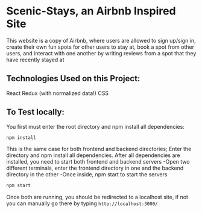 
# Scenic-Stays, an Airbnb Inspired Site



This website is a copy of Airbnb, where users are allowed to sign up/sign in, create their own fun spots for other users to stay at, book a spot from other users, and interact with one another by writing reviews from a spot that they have recently stayed at

## Technologies Used on this Project:
React
Redux (with normalized data!)
CSS

## To Test locally:

You first must enter the root directory and npm install all dependencies:
```sh
npm install
```

This is the same case for both frontend and backend directories; Enter the directory and npm install all dependencies.
After all dependencies are installed, you need to start both frontend and backend servers
  -Open two different terminals, enter the frontend directory in one and the backend directory in the other
  -Once inside, npm start to start the servers
  ```sh
npm start
```
  Once both are running, you should be redirected to a localhost site, if not you can manually go there by typing `http://localhost:3000/`

